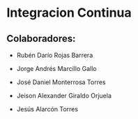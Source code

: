 # Integracion Continua

## Colaboradores:

- Rubén Darío Rojas Barrera


- Jorge Andrés Marcillo Gallo


- José Daniel Monterrosa Torres 


- Jeison Alexander Giraldo Orjuela


- Jesús Alarcón Torres 
